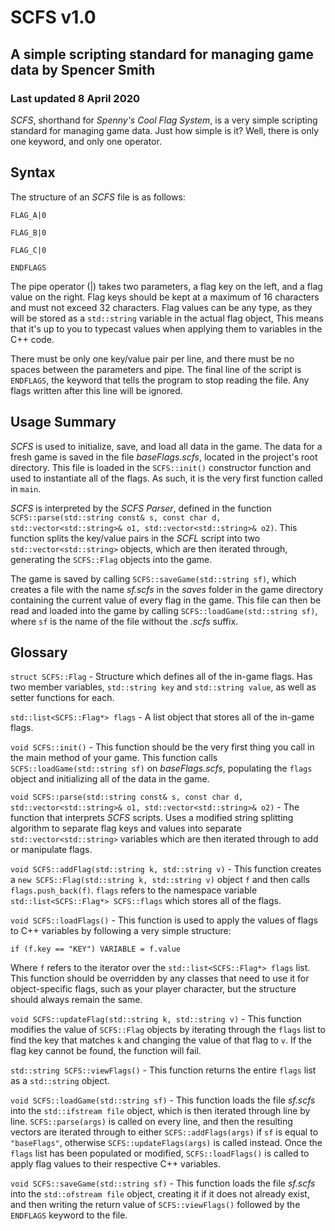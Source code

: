 # SCFS v1.0
## A simple scripting standard for managing game data by Spencer Smith
### Last updated 8 April 2020

*SCFS*, shorthand for *Spenny's Cool Flag System*, is a very simple scripting standard for managing game data. Just how simple is it? Well, there is only one keyword, and only one operator.

## Syntax
The structure of an *SCFS* file is as follows:

```
FLAG_A|0
```

``` 
FLAG_B|0
``` 

```
FLAG_C|0
```

``` 
ENDFLAGS 
```

The pipe operator (|) takes two parameters, a flag key on the left, and a flag value on the right. Flag keys should be kept at a maximum of 16 characters and must not exceed 32 characters. Flag values can be any type, as they will be stored as a `std::string` variable in the actual flag object, This means that it's up to you to typecast values when applying them to variables in the C++ code. 

There must be only one key/value pair per line, and there must be no spaces between the parameters and pipe. The final line of the script is `ENDFLAGS`, the keyword that tells the program to stop reading the file. Any flags written after this line will be ignored.

## Usage Summary
*SCFS* is used to initialize, save, and load all data in the game. The data for a fresh game is saved in the file *baseFlags.scfs*, located in the project's root directory. This file is loaded in the `SCFS::init()` constructor function and used to instantiate all of the flags. As such, it is the very first function called in `main`.

*SCFS* is interpreted by the *SCFS Parser*, defined in the function `SCFS::parse(std::string const& s, const char d, std::vector<std::string>& o1, std::vector<std::string>& o2)`. This function splits the key/value pairs in the *SCFL* script into two `std::vector<std::string>` objects, which are then iterated through, generating the `SCFS::Flag` objects into the game.

The game is saved by calling `SCFS::saveGame(std::string sf)`, which creates a file with the name *sf.scfs* in the *saves* folder in the game directory containing the current value of every flag in the game. This file can then be read and loaded into the game by calling `SCFS::loadGame(std::string sf)`, where `sf` is the name of the file without the *.scfs* suffix. 

## Glossary
`struct SCFS::Flag` - Structure which defines all of the in-game flags. Has two member variables, `std::string key` and `std::string value`, as well as setter functions for each.

`std::list<SCFS::Flag*> flags` - A list object that stores all of the in-game flags.

`void SCFS::init()` - This function should be the very first thing you call in the main method of your game. This function calls `SCFS::loadGame(std::string sf)` on *baseFlags.scfs*, populating the `flags` object and initializing all of the data in the game.

`void SCFS::parse(std::string const& s, const char d, std::vector<std::string>& o1, std::vector<std::string>& o2)` - The function that interprets *SCFS* scripts. Uses a modified string splitting algorithm to separate flag keys and values into separate `std::vector<std::string>` variables which are then iterated through to add or manipulate flags. 

`void SCFS::addFlag(std::string k, std::string v)` - This function creates a `new SCFS::Flag(std::string k, std::string v)` object `f` and then calls `flags.push_back(f)`. `flags` refers to the namespace variable `std::list<SCFS::Flag*> SCFS::flags` which stores all of the flags.

`void SCFS::loadFlags()` - This function is used to apply the values of flags to C++ variables by following a very simple structure:

`if (f.key == "KEY") VARIABLE = f.value`

Where `f` refers to the iterator over the `std::list<SCFS::Flag*> flags` list. This function should be overridden by any classes that need to use it for object-specific flags, such as your player character, but the structure should always remain the same.

`void SCFS::updateFlag(std::string k, std::string v)` - This function modifies the value of `SCFS::Flag` objects by iterating through the `flags` list to find the key that matches `k` and changing the value of that flag to `v`. If the flag key cannot be found, the function will fail. 

`std::string SCFS::viewFlags()` - This function returns the entire `flags` list as a `std::string` object. 

`void SCFS::loadGame(std::string sf)` - This function loads the file *sf.scfs* into the `std::ifstream file` object, which is then iterated through line by line. `SCFS::parse(args)` is called on every line, and then the resulting vectors are iterated through to either `SCFS::addFlags(args)` if `sf` is equal to `"baseFlags"`, otherwise `SCFS::updateFlags(args)` is called instead. Once the `flags` list has been populated or modified, `SCFS::loadFlags()` is called to apply flag values to their respective C++ variables.

`void SCFS::saveGame(std::string sf)` - This function loads the file *sf.scfs* into the `std::ofstream file` object, creating it if it does not already exist, and then writing the return value of `SCFS::viewFlags()` followed by the `ENDFLAGS` keyword to the file.